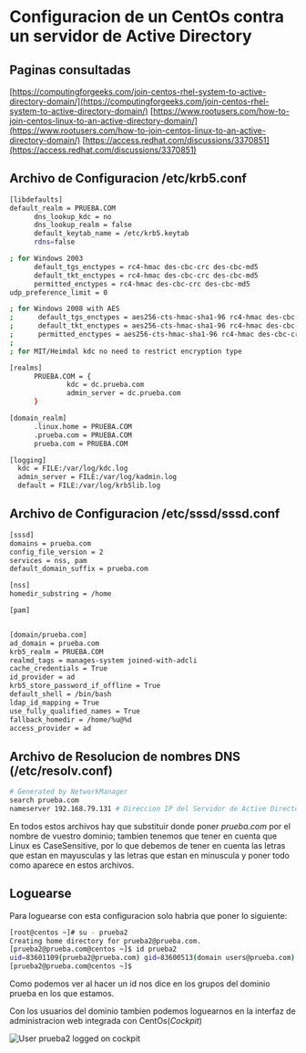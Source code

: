 # Configuracion de un CentOs contra un servidor de Active Directory

## Paginas consultadas 

[https://computingforgeeks.com/join-centos-rhel-system-to-active-directory-domain/](https://computingforgeeks.com/join-centos-rhel-system-to-active-directory-domain/)
[https://www.rootusers.com/how-to-join-centos-linux-to-an-active-directory-domain/](https://www.rootusers.com/how-to-join-centos-linux-to-an-active-directory-domain/)
[https://access.redhat.com/discussions/3370851](https://access.redhat.com/discussions/3370851)

## Archivo de Configuracion /etc/krb5.conf
```bash
[libdefaults]
default_realm = PRUEBA.COM
      dns_lookup_kdc = no
      dns_lookup_realm = false
      default_keytab_name = /etc/krb5.keytab
      rdns=false

; for Windows 2003
      default_tgs_enctypes = rc4-hmac des-cbc-crc des-cbc-md5
      default_tkt_enctypes = rc4-hmac des-cbc-crc des-cbc-md5
      permitted_enctypes = rc4-hmac des-cbc-crc des-cbc-md5
udp_preference_limit = 0

; for Windows 2008 with AES
;      default_tgs_enctypes = aes256-cts-hmac-sha1-96 rc4-hmac des-cbc-crc des-cbc-md5
;      default_tkt_enctypes = aes256-cts-hmac-sha1-96 rc4-hmac des-cbc-crc des-cbc-md5
;      permitted_enctypes = aes256-cts-hmac-sha1-96 rc4-hmac des-cbc-crc des-cbc-md5
;
; for MIT/Heimdal kdc no need to restrict encryption type

[realms]
      PRUEBA.COM = {
              kdc = dc.prueba.com
              admin_server = dc.prueba.com
      }

[domain_realm]
      .linux.home = PRUEBA.COM
      .prueba.com = PRUEBA.COM
      prueba.com = PRUEBA.COM

[logging]
  kdc = FILE:/var/log/kdc.log
  admin_server = FILE:/var/log/kadmin.log
  default = FILE:/var/log/krb5lib.log
```

## Archivo de Configuracion /etc/sssd/sssd.conf

```bash
[sssd]
domains = prueba.com
config_file_version = 2
services = nss, pam
default_domain_suffix = prueba.com

[nss]
homedir_substring = /home

[pam]


[domain/prueba.com]
ad_domain = prueba.com
krb5_realm = PRUEBA.COM
realmd_tags = manages-system joined-with-adcli 
cache_credentials = True
id_provider = ad
krb5_store_password_if_offline = True
default_shell = /bin/bash
ldap_id_mapping = True
use_fully_qualified_names = True
fallback_homedir = /home/%u@%d
access_provider = ad
```

## Archivo de Resolucion de nombres DNS (/etc/resolv.conf)

```bash
# Generated by NetworkManager
search prueba.com
nameserver 192.168.79.131 # Direccion IP del Servidor de Active Directory
```

En todos estos archivos hay que substituir donde poner *prueba.com* por el nombre de vuestro dominio; tambien tenemos que tener en cuenta que Linux es CaseSensitive, por lo que debemos de tener en cuenta las letras que estan en mayusculas y las letras que estan en minuscula y poner todo como aparece en estos archivos.


## Loguearse

Para loguearse con esta configuracion solo habria que poner lo siguiente:

```bash
[root@centos ~]# su - prueba2
Creating home directory for prueba2@prueba.com.
[prueba2@prueba.com@centos ~]$ id prueba2
uid=83601109(prueba2@prueba.com) gid=83600513(domain users@prueba.com) grupos=83600513(domain users@prueba.com)
[prueba2@prueba.com@centos ~]$ 
```

Como podemos ver al hacer un id nos dice en los grupos del dominio prueba en los que estamos.

Con los usuarios del dominio tambien podemos loguearnos en la interfaz de administracion web integrada con CentOs(_Cockpit_)


![User prueba2 logged on cockpit](https://github.com/brunolopezbarcia/centostoad/blob/main/img/cockpit.jpg "Prueba2 logged on cockpit")
